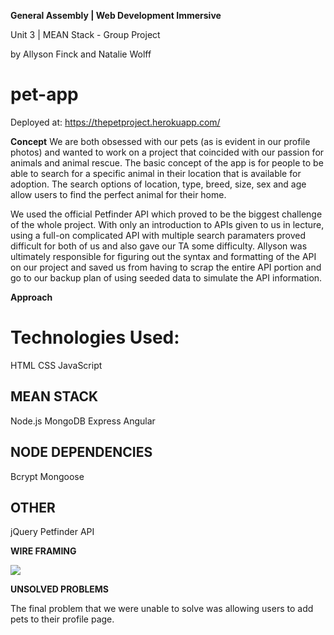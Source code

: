 __General Assembly | Web Development Immersive__

Unit 3 | MEAN Stack - Group Project

by Allyson Finck and Natalie Wolff

# pet-app

Deployed at: https://thepetproject.herokuapp.com/


__Concept__
We are both obsessed with our pets (as is evident in our profile photos) and wanted to work on a project that coincided with our passion for animals and animal rescue. The basic concept of the app is for people to be able to search for a specific animal in their location that is available for adoption. The search options of location, type, breed, size, sex and age allow users to find the perfect animal for their home.

We used the official Petfinder API which proved to be the biggest challenge of the whole project. With only an introduction to APIs given to us in lecture, using a full-on complicated API with multiple search paramaters proved difficult for both of us and also gave our TA some difficulty. Allyson was ultimately responsible for figuring out the syntax and formatting of the API on our project and saved us from having to scrap the entire API portion and go to our backup plan of using seeded data to simulate the API information.




__Approach__
# Technologies Used:
HTML
CSS
JavaScript

## MEAN STACK
Node.js
MongoDB
Express
Angular

## NODE DEPENDENCIES
Bcrypt
Mongoose

## OTHER
jQuery
Petfinder API

__WIRE FRAMING__

![](https://i.imgur.com/1hDXBYk.jpg)

__UNSOLVED PROBLEMS__

The final problem that we were unable to solve was allowing users to add pets to their profile page.
